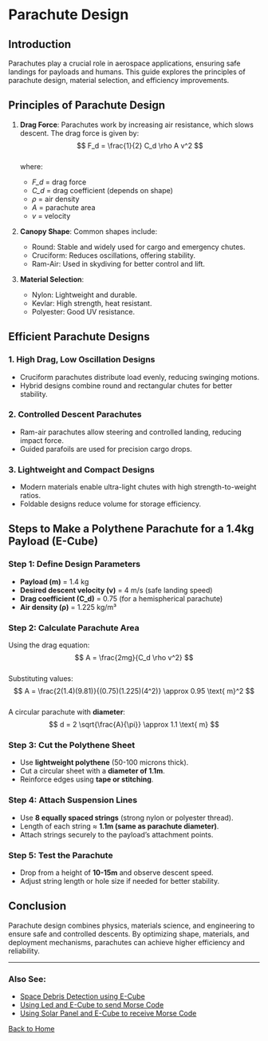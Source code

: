 # Parachute Design

## Introduction  
Parachutes play a crucial role in aerospace applications, ensuring safe landings for payloads and humans. This guide explores the principles of parachute design, material selection, and efficiency improvements.

## Principles of Parachute Design  
1. **Drag Force**: Parachutes work by increasing air resistance, which slows descent. The drag force is given by:  
   $$ F_d = \frac{1}{2} C_d \rho A v^2 $$  
   where:
   - *F_d* = drag force
   - *C_d* = drag coefficient (depends on shape)
   - *ρ* = air density
   - *A* = parachute area
   - *v* = velocity  

2. **Canopy Shape**: Common shapes include:
   - Round: Stable and widely used for cargo and emergency chutes.
   - Cruciform: Reduces oscillations, offering stability.
   - Ram-Air: Used in skydiving for better control and lift.

3. **Material Selection**:
   - Nylon: Lightweight and durable.
   - Kevlar: High strength, heat resistant.
   - Polyester: Good UV resistance.

## Efficient Parachute Designs  
### 1. High Drag, Low Oscillation Designs  
- Cruciform parachutes distribute load evenly, reducing swinging motions.
- Hybrid designs combine round and rectangular chutes for better stability.

### 2. Controlled Descent Parachutes  
- Ram-air parachutes allow steering and controlled landing, reducing impact force.
- Guided parafoils are used for precision cargo drops.

### 3. Lightweight and Compact Designs  
- Modern materials enable ultra-light chutes with high strength-to-weight ratios.
- Foldable designs reduce volume for storage efficiency.

## Steps to Make a Polythene Parachute for a 1.4kg Payload (E-Cube)  
### **Step 1: Define Design Parameters**  
- **Payload (m)** = 1.4 kg  
- **Desired descent velocity (v)** = 4 m/s (safe landing speed)  
- **Drag coefficient (C_d)** = 0.75 (for a hemispherical parachute)  
- **Air density (ρ)** = 1.225 kg/m³  

### **Step 2: Calculate Parachute Area**  
Using the drag equation:  
   $$ A = \frac{2mg}{C_d \rho v^2} $$  
   Substituting values:  
   $$ A = \frac{2(1.4)(9.81)}{(0.75)(1.225)(4^2)} \approx 0.95 \text{ m}^2 $$  
   A circular parachute with **diameter**:  
   $$ d = 2 \sqrt{\frac{A}{\pi}} \approx 1.1 \text{ m} $$  

### **Step 3: Cut the Polythene Sheet**  
- Use **lightweight polythene** (50-100 microns thick).  
- Cut a circular sheet with a **diameter of 1.1m**.  
- Reinforce edges using **tape or stitching**.  

### **Step 4: Attach Suspension Lines**  
- Use **8 equally spaced strings** (strong nylon or polyester thread).  
- Length of each string ≈ **1.1m (same as parachute diameter)**.  
- Attach strings securely to the payload’s attachment points.  

### **Step 5: Test the Parachute**  
- Drop from a height of **10-15m** and observe descent speed.  
- Adjust string length or hole size if needed for better stability.  

## Conclusion  
Parachute design combines physics, materials science, and engineering to ensure safe and controlled descents. By optimizing shape, materials, and deployment mechanisms, parachutes can achieve higher efficiency and reliability.

---
### **Also See:**
- [Space Debris Detection using E-Cube](/en/experiments/envnphysics/ultrasonic_debris.md)
- [Using Led and E-Cube to send Morse Code](/en/experiments/morsecodenlight/morse_led_transmitter)
- [Using Solar Panel and E-Cube to receive Morse Code](/en/experiments/morsecodenlight/morse_ldr_decoder)

[Back to Home](./index.md)